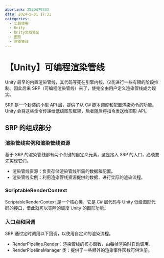 ```yaml
---
abbrlink: 2520479343
date: 2024-5-31 17:31
categories:
  - 工具使用
  - Unity
  - Unity文档笔记
  - 图形
  - 渲染管线
---
```


# 【Unity】可编程渲染管线

Unity 最早的内置渲染管线，其代码写死在引擎内核，仅能进行一些有限的阶段控制。因此后来 SRP（可编程渲染管线）来了，使完全由用户定义渲染管线成为现实。

SRP 是一个封装的小型 API 层，提供了从 C# 脚本调度和配置渲染命令的功能。Unity 会将这些命令传递给低级图形框架，后者随后将指令发送给图形 API。

## SRP 的组成部分

### 渲染管线实例和渲染管线资源

基于 SRP 的渲染管线都有两个关键的自定义元素，这是接入 SRP 的入口，必须要先实现它们。

- 渲染管线资源：负责存储渲染管线所需的数据和配置。
- 渲染管线实例：利用渲染管线资源提供的数据，进行实际的渲染流程。

### ScriptableRenderContext

ScriptableRenderContext 是一个核心类，它是 C# 层代码与 Unity 低级图形代码的接口，借此就可以实际的调度 Unity 的图形功能。

### 入口点和回调

SRP 通过定时调用以下回调，以使用自定义的渲染流程。

- RenderPipeline.Render：渲染管线的核心函数，由每帧渲染时自动调用。
- RenderPipelineManager 类：提供了一些额外的渲染事件函数可供注册。
